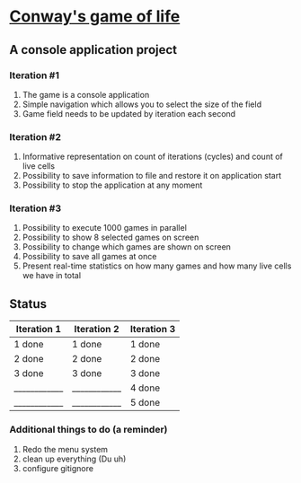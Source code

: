 # [Conway's game of life](https://en.wikipedia.org/wiki/Conway%27s_Game_of_Life)
## A console application project

### Iteration #1
1. The game is a console application
2. Simple navigation which allows you to select the size of the field
3. Game field needs to be updated by iteration each second

### Iteration #2
1. Informative representation on count of iterations (cycles) and count of live cells
2. Possibility to save information to file and restore it on application start
3. Possibility to stop the application at any moment

### Iteration #3
1. Possibility to execute 1000 games in parallel
2. Possibility to show 8 selected games on screen
3. Possibility to change which games are shown on screen
4. Possibility to save all games at once
5. Present real-time statistics on how many games and how many live cells we have in total

## Status
Iteration 1 | Iteration 2 | Iteration 3
------------|-------------|------------
1 done      |1 done       |1 done      
2 done      |2 done       |2 done      
3 done      |3 done       |3 done      
____________|____________ |4 done      
____________|____________ |5 done      

### Additional things to do (a reminder)
1. Redo the menu system
2. clean up everything (Du uh)
3. configure gitignore
